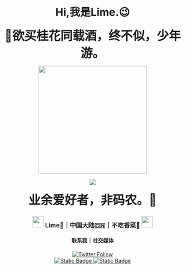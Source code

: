 
# <div align="center">Hi,我是Lime.😉</div>
<p align="center">
  <strong style="font-size: 32px">🌸欲买桂花同载酒，终不似，少年游。</strong>
<p align="center">
  <img 
    src="https://limeblogs.github.io/LimePan/logo.svg" 
    width="288"  <!-- 可选宽度设置 -->
</p>
<p align="center">
</p>
<p align="center">
  <a href="https://go-skill-icons.vercel.app/">
    <img
      src="https://go-skill-icons.vercel.app/api/icons?i=git,github,chrome,powerpoint,photoshop,premiere"
    />
  </a>
</p>
<p align="center">
  <strong style="font-size: 32px">业余爱好者，非码农。🫠</strong>
</p>

<div align="center">
<h3><img src="https://media.giphy.com/media/WUlplcMpOCEmTGBtBW/giphy.gif" width="30"> Lime🥳｜中国大陆🇨🇳｜不吃香菜🚨 <img src="https://media.giphy.com/media/WUlplcMpOCEmTGBtBW/giphy.gif" width="30"></h3>
<h4>联系我｜社交媒体</h4>
</div>

<p align="center">
   <a href="https://x.com/Lime0nT0p/"><img alt="Twitter Follow" src="https://img.shields.io/twitter/follow/Lime0nT0p?style=for-the-badge&color=09f&labelColor=black&logo=twitter&label=@Lime0nT0p"></a>
   <br> <!-- <a href="https://badges.pufler.dev/visits/mayhemantt/mayhemantt"> <img alt="hemant joshi github" src="https://badges.pufler.dev/visits/mayhemantt/mayhemantt"> </a> -->
  <a href="https://t.me/LimeOvO"><img alt="Static Badge" src="https://img.shields.io/badge/LimeOvO-Telegram-blue">
    <a href="https://limeblogs.github.io/"><img alt="Static Badge" src="https://img.shields.io/badge/LimeBlogs-个人博客-black">
 </p>
 
